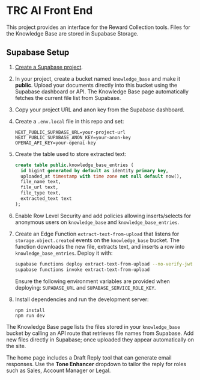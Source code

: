 # TRC AI Front End

This project provides an interface for the Reward Collection tools. Files for the Knowledge Base are stored in Supabase Storage.

## Supabase Setup

1. [Create a Supabase project](https://supabase.com/).
2. In your project, create a bucket named `knowledge_base` and make it
   **public**. Upload your documents directly into this bucket using the
   Supabase dashboard or API. The Knowledge Base page automatically fetches the
   current file list from Supabase.
3. Copy your project URL and anon key from the Supabase dashboard.
4. Create a `.env.local` file in this repo and set:
   ```
   NEXT_PUBLIC_SUPABASE_URL=your-project-url
   NEXT_PUBLIC_SUPABASE_ANON_KEY=your-anon-key
   OPENAI_API_KEY=your-openai-key
   ```
5. Create the table used to store extracted text:
   ```sql
   create table public.knowledge_base_entries (
     id bigint generated by default as identity primary key,
     uploaded_at timestamp with time zone not null default now(),
     file_name text,
     file_url text,
     file_type text,
     extracted_text text
   );
   ```
6. Enable Row Level Security and add policies allowing inserts/selects for anonymous users on `knowledge_base` and `knowledge_base_entries`.

7. Create an Edge Function `extract-text-from-upload` that listens for `storage.object.created` events on the `knowledge_base` bucket. The function downloads the new file, extracts text, and inserts a row into `knowledge_base_entries`. Deploy it with:
   ```bash
   supabase functions deploy extract-text-from-upload --no-verify-jwt
   supabase functions invoke extract-text-from-upload
   ```
   Ensure the following environment variables are provided when deploying:
   `SUPABASE_URL` and `SUPABASE_SERVICE_ROLE_KEY`.

8. Install dependencies and run the development server:
   ```
   npm install
   npm run dev
   ```

The Knowledge Base page lists the files stored in your `knowledge_base` bucket
by calling an API route that retrieves file names from Supabase. Add new files
directly in Supabase; once uploaded they appear automatically on the site.

The home page includes a Draft Reply tool that can generate email responses. Use the **Tone Enhancer** dropdown to tailor the reply for roles such as Sales, Account Manager or Legal.
